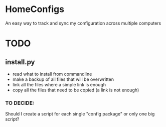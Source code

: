 HomeConfigs
===========

An easy way to track and sync my configuration across multiple computers


TODO
====

install.py
----------

+ read what to install from commandline
+ make a backup of all files that will be overwritten
+ link all the files where a simple link is enough
+ copy all the files that need to be copied (a link is not enough)

### TO DECIDE:
Should I create a script for each single "config package" or only one big script?